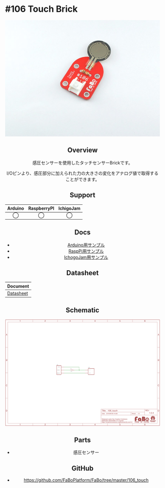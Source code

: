 # #106 Touch Brick
<center>

![](./img/106_touch.jpg)
<!--COLORME-->

## Overview
感圧センサーを使用したタッチセンサーBrickです。

I/Oピンより、感圧部分に加えられた力の大きさの変化をアナログ値で取得することができます。

## Support
|Arduino|RaspberryPI|IchigoJam|
|:--:|:--:|:--:|
|◯|◯|◯|

## Docs

* [Arduino用サンプル](http://docs.fabo.io/fabo/arduino/brick_analog/106_brick_analog_touch.html)
* [RaspPi用サンプル](http://docs.fabo.io/fabo/rasppi/brick_analog/106_brick_analog_touch.html)
* [IchogoJam用サンプル](http://docs.fabo.io/fabo/ichigojam/brick_analog/106_brick_analog_touch.html)

## Datasheet
| Document |
|:--|
| [Datasheet](http://interlinkelectronics.com/datasheets/Datasheet_FSR.pdf) |

## Schematic
![](./img/106_touch_sch.png)

## Parts
- 感圧センサー

## GitHub
- https://github.com/FaBoPlatform/FaBo/tree/master/106_touch
